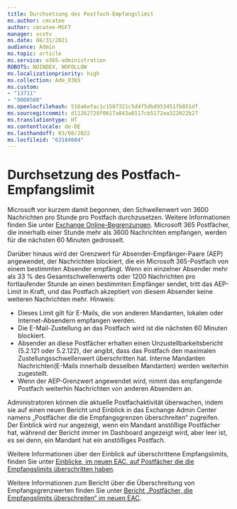 ```yaml
---
title: Durchsetzung des Postfach-Empfangslimit
ms.author: cmcatee
author: cmcatee-MSFT
manager: scotv
ms.date: 08/31/2021
audience: Admin
ms.topic: article
ms.service: o365-administration
ROBOTS: NOINDEX, NOFOLLOW
ms.localizationpriority: high
ms.collection: Adm_O365
ms.custom:
- "13711"
- "9008580"
ms.openlocfilehash: 516a6efac1c1587321c5d4f5dbd953451fb851df
ms.sourcegitcommit: d11262728f0617a843a0117cb5172aa322022b27
ms.translationtype: HT
ms.contentlocale: de-DE
ms.lasthandoff: 03/08/2022
ms.locfileid: "63184604"
---
```

# <a name="mailbox-receiving-limit-enforcement"></a>Durchsetzung des Postfach-Empfangslimit

Microsoft vor kurzem damit begonnen, den Schwellenwert von 3600 Nachrichten pro Stunde pro Postfach durchzusetzen. Weitere Informationen finden Sie unter [Exchange Online-Begrenzungen](https://docs.microsoft.com/office365/servicedescriptions/exchange-online-service-description/exchange-online-limits#receiving-limits). Microsoft 365 Postfächer, die innerhalb einer Stunde mehr als 3600 Nachrichten empfangen, werden für die nächsten 60 Minuten gedrosselt. 

Darüber hinaus wird der Grenzwert für Absender-Empfänger-Paare (AEP) angewendet, der Nachrichten blockiert, die ein Microsoft 365-Postfach von einem bestimmten Absender empfängt.  Wenn ein einzelner Absender mehr als 33 % des Gesamtschwellenwerts oder 1200 Nachrichten pro fortlaufender Stunde an einen bestimmten Empfänger sendet, tritt das AEP-Limit in Kraft, und das Postfach akzeptiert von diesem Absender keine weiteren Nachrichten mehr. Hinweis:

- Dieses Limit gilt für E-Mails, die von anderen Mandanten, lokalen oder Internet-Absendern empfangen werden.
- Die E-Mail-Zustellung an das Postfach wird ist die nächsten 60 Minuten blockiert. 
- Absender an diese Postfächer erhalten einen Unzustellbarkeitsbericht (5.2.121 oder 5.2.122), der angibt, dass das Postfach den maximalen Zustellungsschwellenwert überschritten hat. Interne Mandanten Nachrichten(E-Mails innerhalb desselben Mandanten) werden weiterhin zugestellt.
- Wenn der AEP-Grenzwert angewendet wird, nimmt das empfangende Postfach weiterhin Nachrichten von anderen Absendern an.

Administratoren können die aktuelle Postfachaktivität überwachen, indem sie auf einen neuen Bericht und Einblick in das Exchange Admin Center namens „Postfächer die die Empfangsgrenzen überschreiten“ zugreifen. Der Einblick wird nur angezeigt, wenn ein Mandant anstößige Postfächer hat, während der Bericht immer im Dashboard angezeigt wird, aber leer ist, es sei denn, ein Mandant hat ein anstößiges Postfach.

Weitere Informationen über den Einblick auf überschrittene Empfangslimits, finden Sie unter [Einblicke, im neuen EAC, auf Postfächer die die Empfangslimits überschritten haben](https://docs.microsoft.com/exchange/monitoring/mail-flow-insights/mailboxes-exceeding-receiving-limits-insights).

Weitere Informationen zum Bericht über die Überschreitung von Empfangsgrenzwerten finden Sie unter [Bericht „Postfächer, die Empfangslimits überschreiten“ im neuen EAC](https://docs.microsoft.com/exchange/monitoring/mail-flow-reports/mailboxes-exceeding-receiving-limits-report).